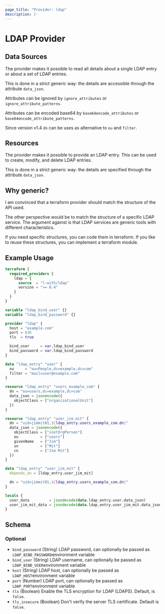 ```yaml
---
page_title: "Provider: ldap"
description: |-
---
```


# LDAP Provider

## Data Sources

The provider makes it possible to read all details about a single LDAP entry or about a set of LDAP entries.

This is done in a strict generic way: the details are accessible through the attribute `data_json`.

Attributes can be ignored by `ignore_attributes` or `ignore_attribute_patterns`.

Attributes can be encoded base64 by `base64encode_attributes` or `base64encode_attribute_patterns`.

Since version v1.4 `dn` can be uses as alternative to `ou` and `filter`.

## Resources

The provider makes it possible to provide an LDAP entry. This can be used to create, modify, and delete LDAP entries.

This is done in a strict generic way: the details are specified through the attribute `data_json`.

## Why generic?

I am convinced that a terraform provider should match the structure of the API used.

The other perspective would be to match the structure of a specific LDAP service. 
The argument against is that LDAP services are generic tools with different characteristics.   

If you need specific structures, you can code them in terraform.
If you like to reuse these structures, you can implement a terraform module.

## Example Usage

```terraform
terraform {
  required_providers {
    ldap = {
      source  = "l-with/ldap"
      version = ">= 0.4"
    }
  }
}

variable "ldap_bind_user" {}
variable "ldap_bind_password" {}

provider "ldap" {
  host = "example.com"
  port = 636
  tls  = true

  bind_user     = var.ldap_bind_user
  bind_password = var.ldap_bind_password
}

data "ldap_entry" "user" {
  ou     = "ou=People,dc=example,dc=com"
  filter = "mail=user@example.com"
}

resource "ldap_entry" "users_example_com" {
  dn = "ou=users,dc=example,dc=com"
  data_json = jsonencode({
    objectClass = ["organizationalUnit"]
  })
}

resource "ldap_entry" "user_jim_mit" {
  dn = "uid=jimmit01,${ldap_entry.users_example_com.dn}"
  data_json = jsonencode({
    objectClass = ["inetOrgPerson"]
    ou          = ["users"]
    givenName   = ["Jim"]
    sn          = ["Mit"]
    cn          = ["Jim Mit"]
  })
}

data "ldap_entry" "user_jim_mit" {
  depends_on = [ldap_entry.user_jim_mit]

  dn = "uid=jimmit01,${ldap_entry.users_example_com.dn}"
}

locals {
  user_data         = jsondecode(data.ldap_entry.user.data_json)
  user_jim_mit_data = jsondecode(data.ldap_entry.user_jim_mit.data_json)
}
```

<!-- schema generated by tfplugindocs -->
## Schema

### Optional

- `bind_password` (String) LDAP password, can optionally be passed as `LDAP_BIND_PASSWORD`environment variable
- `bind_user` (String) LDAP username, can optionally be passed as `LDAP_BIND_USER`environment variable
- `host` (String) LDAP host, can optionally be passed as `LDAP_HOST`environment variable
- `port` (Number) LDAP port, can optionally be passed as `LDAP_PORT`environment variable
- `tls` (Boolean) Enable the TLS encryption for LDAP (LDAPS). Default, is `false`.
- `tls_insecure` (Boolean) Don't verify the server TLS certificate. Default is `false`.